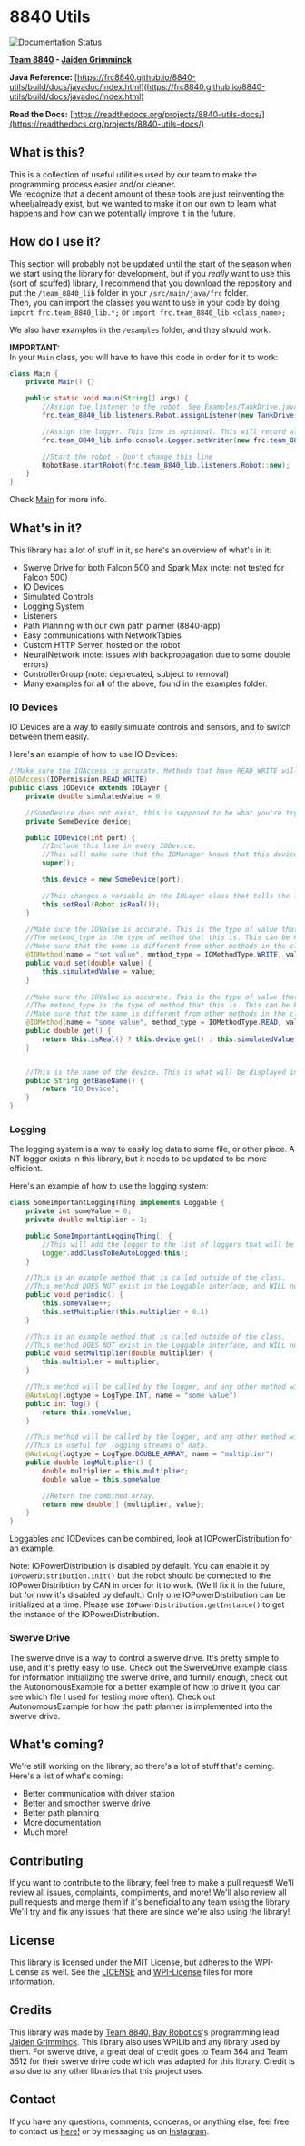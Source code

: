 # 8840 Utils

[![Documentation Status](https://readthedocs.org/projects/8840-utils-docs/badge/?version=latest)](https://8840-utils-docs.readthedocs.io/en/latest/?badge=latest)

**[Team 8840](https://team8840.org) - [Jaiden Grimminck](https://github.com/jaidenagrimminck)**
  
**Java Reference:**
[https://frc8840.github.io/8840-utils/build/docs/javadoc/index.html](https://frc8840.github.io/8840-utils/build/docs/javadoc/index.html)

**Read the Docs:** [https://readthedocs.org/projects/8840-utils-docs/](https://readthedocs.org/projects/8840-utils-docs/)

## What is this?

This is a collection of useful utilities used by our team to make the programming process easier and/or cleaner.  
We recognize that a decent amount of these tools are just reinventing the wheel/already exist, but we wanted to make it on our own to learn what happens and how can we potentially improve it in the future.

## How do I use it?

This section will probably not be updated until the start of the season when we start using the library for development, but if you *really* want to use this (sort of scuffed) library, I recommend that you download the repository and put the `/team_8840_lib` folder in your `/src/main/java/frc` folder.  
Then, you can import the classes you want to use in your code by doing `import frc.team_8840_lib.*;` or `import frc.team_8840_lib.<class_name>;`
  
We also have examples in the `/examples` folder, and they should work.  
  
**IMPORTANT:**  
In your `Main` class, you will have to have this code in order for it to work:  

```java
class Main {
    private Main() {}

    public static void main(String[] args) {
        //Assign the listener to the robot. See Examples/TankDrive.java for more info.
        frc.team_8840_lib.listeners.Robot.assignListener(new TankDrive());

        //Assign the logger. This line is optional. This will record all files to the default directory, at "~/8840applogs"
        frc.team_8840_lib.info.console.Logger.setWriter(new frc.team_8840_lib.info.console.FileWriter("default"));

        //Start the robot - Don't change this line
        RobotBase.startRobot(frc.team_8840_lib.listeners.Robot::new);
    }
}
```

Check [Main](https://github.com/frc8840/8840-utils/blob/main/src/main/java/frc/team_8840_lib/Main.java) for more info.

## What's in it?

This library has a lot of stuff in it, so here's an overview of what's in it:

- Swerve Drive for both Falcon 500 and Spark Max (note: not tested for Falcon 500)
- IO Devices
- Simulated Controls
- Logging System
- Listeners
- Path Planning with our own path planner (8840-app)
- Easy communications with NetworkTables
- Custom HTTP Server, hosted on the robot
- NeuralNetwork (note: issues with backpropagation due to some double errors)
- ControllerGroup (note: deprecated, subject to removal)
- Many examples for all of the above, found in the examples folder.

### IO Devices

IO Devices are a way to easily simulate controls and sensors, and to switch between them easily.

Here's an example of how to use IO Devices:

```java
//Make sure the IOAccess is accurate. Methods that have READ_WRITE will be able to be read and written to, while READ will only be able to be read from. READ_WRITE must have a set method and read method, and READ must have a read method and not a set method.
@IOAccess(IOPermission.READ_WRITE)
public class IODevice extends IOLayer {
    private double simulatedValue = 0;

    //SomeDevice does not exist, this is supposed to be what you're trying to simulate
    private SomeDevice device;

    public IODevice(int port) {
        //Include this line in every IODevice.
        //This will make sure that the IOManager knows that this device exists.
        super();

        this.device = new SomeDevice(port);

        //This changes a variable in the IOLayer class that tells the library whether or not the device is real or simulated.
        this.setReal(Robot.isReal());
    }

    //Make sure the IOValue is accurate. This is the type of value that IOManager will write with.
    //The method_type is the type of method that this is. This can be READ or WRITE. For this example, we're using WRITE.
    //Make sure that the name is different from other methods in the class.
    @IOMethod(name = "set value", method_type = IOMethodType.WRITE, value_type = IOValue.DOUBLE)
    public void set(double value) {
        this.simulatedValue = value;
    }
    
    //Make sure the IOValue is accurate. This is the type of value that IOManager will write with.
    //The method_type is the type of method that this is. This can be READ or WRITE. For this example, we're using READ.
    //Make sure that the name is different from other methods in the class.
    @IOMethod(name = "some value", method_type = IOMethodType.READ, value_type = IOValue.DOUBLE)
    public double get() {
        return this.isReal() ? this.device.get() : this.simulatedValue;
    }


    //This is the name of the device. This is what will be displayed in the IOManager. This is also what will be used to identify the device. Note that this is a function, so if you want to difference between devices, you can do that here. We recommend not to change names after the robot has been deployed, since the NT values will persist and will not be updated.
    public String getBaseName() {
        return "IO Device";
    }
}
```

### Logging

The logging system is a way to easily log data to some file, or other place. A NT logger exists in this library, but it needs to be updated to be more efficient.

Here's an example of how to use the logging system:

```java
class SomeImportantLoggingThing implements Loggable {
    private int someValue = 0;
    private double multiplier = 1;

    public SomeImportantLoggingThing() {
        //This will add the logger to the list of loggers that will be logged to.
        Logger.addClassToBeAutoLogged(this);
    }

    //This is an example method that is called outside of the class.
    //This method DOES NOT exist in the Loggable interface, and WILL not be called by the logger.
    public void periodic() {
        this.someValue++;
        this.setMultiplier(this.multiplier + 0.1)
    }

    //This is an example method that is called outside of the class.
    //This method DOES NOT exist in the Loggable interface, and WILL not be called by the logger.
    public void setMultiplier(double multiplier) {
        this.multiplier = multiplier;
    }

    //This method will be called by the logger, and any other method with the AutoLog annotation. Specify the type of return value, and the name of the value.
    @AutoLog(logtype = LogType.INT, name = "some value")
    public int log() {
        return this.someValue;
    }

    //This method will be called by the logger, and any other method with the AutoLog annotation. Specify the type of return value, and the name of the value.
    //This is useful for logging streams of data.
    @AutoLog(logtype = LogType.DOUBLE_ARRAY, name = "multiplier")
    public double logMultiplier() {
        double multiplier = this.multiplier;
        double value = this.someValue;

        //Return the combined array.
        return new double[] {multiplier, value};
    }
}
```

Loggables and IODevices can be combined, look at IOPowerDistribution for an example.

Note: IOPowerDistribution is disabled by default. You can enable it by `IOPowerDistribution.init()` but the robot should be connected to the IOPowerDistribtion by CAN in order for it to work. (We'll fix it in the future, but for now it's disabled by default.)
Only one IOPowerDistribution can be initialized at a time. Please use `IOPowerDistribution.getInstance()` to get the instance of the IOPowerDistribution.

### Swerve Drive

The swerve drive is a way to control a swerve drive. It's pretty simple to use, and it's pretty easy to use. Check out the SwerveDrive example class for information initializing the swerve drive, and funnily enough, check out the AutonomousExample for a better example of how to drive it (you can see which file I used for testing more often). Check out AutonomousExample for how the path planner is implemented into the swerve drive.

## What's coming?

We're still working on the library, so there's a lot of stuff that's coming. Here's a list of what's coming:

- Better communication with driver station
- Better and smoother swerve drive
- Better path planning
- More documentation
- Much more!

## Contributing

If you want to contribute to the library, feel free to make a pull request!
We'll review all issues, complaints, compliments, and more! We'll also review all pull requests and merge them if it's beneficial to any team using the library.  
We'll try and fix any issues that there are since we're also using the library!

## License

This library is licensed under the MIT License, but adheres to the WPI-License as well. See the [LICENSE](https://github.com/frc8840/8840-utils/blob/main/LICENSE) and [WPI-License](https://github.com/frc8840/8840-utils/blob/main/WPILib-License.md) files for more information.

## Credits

This library was made by [Team 8840, Bay Robotics](https://team8840.org)'s programming lead [Jaiden Grimminck](https://github.com/jaidenagrimminck). This library also uses WPILib and any library used by them.
For swerve drive, a great deal of credit goes to Team 364 and Team 3512 for their swerve drive code which was adapted for this library.
Credit is also due to any other libraries that this project uses.

## Contact

If you have any questions, comments, concerns, or anything else, feel free to contact us [here!](https://www.team8840.org/contact) or by messaging us on [Instagram](https://www.instagram.com/bay_robotics/).
